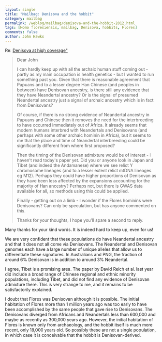 ```yaml
---
layout: single 
title: "Mailbag: Denisova and the hobbit" 
category: mailbag
permalink: /weblog/mailbag/denisova-and-the-hobbit-2012.html
tags: [Homo floresiensis, mailbag, Denisova, hobbits, Flores] 
comments: false 
author: John Hawks 
---
```


Re: <a href="http://johnhawks.net/weblog/reviews/denisova/denisova-high-coverage-2012.html">Denisova at high coverage"</a>

<blockquote>Dear John

I can hardly keep up with all the archaic human stuff coming out - partly as my main occupation is health genetics - but I wanted to run something past you. Given that there is reasonable agreement that Papuans and to a lesser degree Han Chinese (and peoples in between) have Denisovan ancestry, is there still any evidence that they have Neandertal ancestry? Or is the signal of presumed Neandertal ancestry just a signal of archaic ancestry which is in fact from Denisovans?

Of course, if there is no strong evidence of Neandertal ancestry in Papuans and Chinese then it removes the need for the interbreeding to have occurred immediately out of Africa. It already seems that modern humans interbred with Neandertals and Denisovans (and perhaps with some other archaic hominin in Africa), but it seems to me that the place and time of Neandertal interbreeding could be significantly different from where first proposed?

Then the timing of the Denisovan admixture would be of interest - I haven't read today's paper yet. Did you or anyone look in Japan and Tibet (and indeed the Andamanese) where we see relict Y chromosome lineages (and to a lesser extent relict mtDNA lineages eg M12). Perhaps they could have higher proportions of Denisovan as they have been less affected by the expansions accounting for the majority of Han ancestry? Perhaps not, but there is GWAS data available for all, so methods using this could be applied.

Finally - getting out on a limb - I wonder if the Flores hominins were Denisovans? Can only be speculation, but has anyone commented on this.

Thanks for your thoughts, I hope you'll spare a second to reply.</blockquote>

Many thanks for your kind words. It is indeed hard to keep up, even for us!

We are very confident that these populations do have Neandertal ancestry and that it does not all come via Denisovans. The Neandertal and Denisovan genomes each have a large number of unique alleles that allow us to differentiate these signatures. In Australians and PNG, the fraction of around 6% Denisovan is in addition to around 3% Neandertal. 

I agree, Tibet is a promising area. The paper by David Reich et al. last year did include a broad range of Chinese regional and ethnic minority populations, including Tibet, and did not find any evidence of Denisovan admixture there. This is very strange to me, and it remains to be satisfactorily explained. 

I doubt that Flores was Denisovan although it is possible. The initial habitation of Flores more than 1 million years ago was too early to have been accomplished by the same people that gave rise to Denisovans. The Denisovans diverged from Africans and Neandertals less than 600,000 and maybe as recently as 300,000 years ago. However, the initial habitation of Flores is known only from archaeology, and the hobbit itself is much more recent, only 18,000 years old. So possibly these are not a single population, in which case it is conceivable that the hobbit is Denisovan-derived. 



